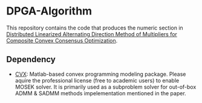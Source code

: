 # DPGA-Algorithm
This repository contains the code that produces the numeric section in 
[Distributed Linearized Alternating Direction Method of Multipliers for 
Composite Convex Consensus Optimization](https://arxiv.org/abs/1512.08122
 "Title").
 
 ## Dependency
* [CVX](http://cvxr.com): Matlab-based convex programming modeling package. 
Please aquire the professional license (free to academic users) to enable 
MOSEK solver. It is primarily used as a subproblem solver for out-of-box 
ADMM & SADMM methods impelementation mentioned in the paper.